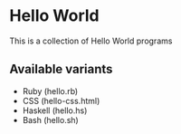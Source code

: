 # Hello World

This is a collection of Hello World programs

## Available variants

- Ruby (hello.rb)
- CSS (hello-css.html)
- Haskell (hello.hs)
- Bash (hello.sh)
